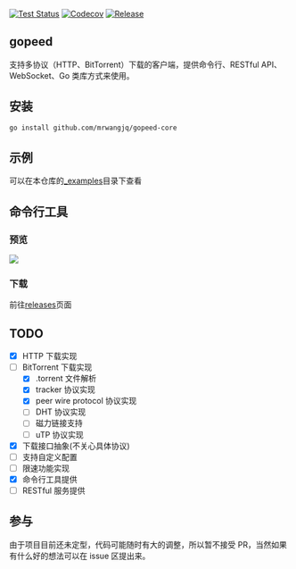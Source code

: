 [![Test Status](https://github.com/mrwangjq/gopeed-core/workflows/test/badge.svg)](https://github.com/mrwangjq/gopeed-core/actions?query=workflow%3Atest)
[![Codecov](https://codecov.io/gh/monkeyWie/gopeed-core/branch/master/graph/badge.svg)](https://codecov.io/gh/monkeyWie/gopeed-core)
[![Release](https://img.shields.io/github/release/monkeyWie/gopeed-core.svg?style=flat-square)](https://github.com/mrwangjq/gopeed-core/releases)

## gopeed

支持多协议（HTTP、BitTorrent）下载的客户端，提供命令行、RESTful API、WebSocket、Go 类库方式来使用。

## 安装

```sh
go install github.com/mrwangjq/gopeed-core
```

## 示例

可以在本仓库的[\_examples](_examples)目录下查看

## 命令行工具

### 预览

![](_docs/img/cli-demo.gif)

### 下载

前往[releases](https://github.com/mrwangjq/gopeed-core/releases)页面

## TODO

- [x] HTTP 下载实现
- [ ] BitTorrent 下载实现
  - [x] .torrent 文件解析
  - [x] tracker 协议实现
  - [x] peer wire protocol 协议实现
  - [ ] DHT 协议实现
  - [ ] 磁力链接支持
  - [ ] uTP 协议实现
- [x] 下载接口抽象(不关心具体协议)
- [ ] 支持自定义配置
- [ ] 限速功能实现
- [x] 命令行工具提供
- [ ] RESTful 服务提供

## 参与

由于项目目前还未定型，代码可能随时有大的调整，所以暂不接受 PR，当然如果有什么好的想法可以在 issue 区提出来。
